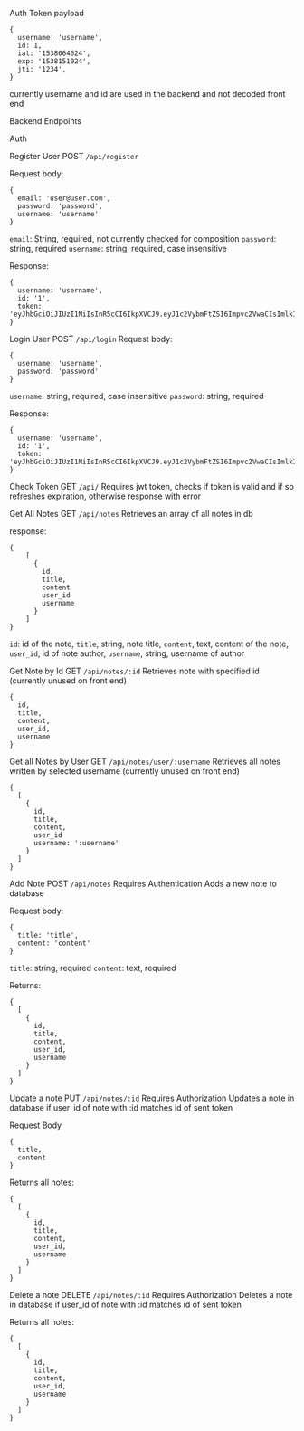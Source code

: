 Auth Token payload

```
{
  username: 'username',
  id: 1,
  iat: '1538064624',
  exp: '1538151024',
  jti: '1234',
}
```

currently username and id are used in the backend and not decoded front end

Backend Endpoints

Auth

Register User
POST `/api/register`

Request body:

```
{
  email: 'user@user.com',
  password: 'password',
  username: 'username'
}
```

`email`: String, required, not currently checked for composition
`password`: string, required
`username`: string, required, case insensitive

Response:

```
{
  username: 'username',
  id: '1',
  token: 'eyJhbGciOiJIUzI1NiIsInR5cCI6IkpXVCJ9.eyJ1c2VybmFtZSI6Impvc2VwaCIsImlkIjoxLCJpYXQiOjE1MzgwNjQ2MjQsImV4cCI6MTUzODE1MTAyNCwianRpIjoiMTIzNCJ9.O692LgjhwWxEP1M7WQIfnctb48pubLGUVLdY4kjQShQ'
}
```

Login User
POST `/api/login`
Request body:

```
{
  username: 'username',
  password: 'password'
}
```

`username`: string, required, case insensitive
`password`: string, required

Response:

```
{
  username: 'username',
  id: '1',
  token: 'eyJhbGciOiJIUzI1NiIsInR5cCI6IkpXVCJ9.eyJ1c2VybmFtZSI6Impvc2VwaCIsImlkIjoxLCJpYXQiOjE1MzgwNjQ2MjQsImV4cCI6MTUzODE1MTAyNCwianRpIjoiMTIzNCJ9.O692LgjhwWxEP1M7WQIfnctb48pubLGUVLdY4kjQShQ'
}
```

Check Token
GET `/api/`
Requires jwt token, checks if token is valid and if so refreshes expiration, otherwise response with error

Get All Notes
GET `/api/notes`
Retrieves an array of all notes in db

response:

```
{
    [
      {
        id,
        title,
        content
        user_id
        username
      }
    ]
}
```

`id`: id of the note,
`title`, string, note title,
`content`, text, content of the note,
`user_id`, id of note author,
`username`, string, username of author

Get Note by Id
GET `/api/notes/:id`
Retrieves note with specified id
(currently unused on front end)

```
{
  id,
  title,
  content,
  user_id,
  username
}
```

Get all Notes by User
GET `/api/notes/user/:username`
Retrieves all notes written by selected username
(currently unused on front end)

```
{
  [
    {
      id,
      title,
      content,
      user_id
      username: ':username'
    }
  ]
}
```

Add Note
POST `/api/notes`
Requires Authentication
Adds a new note to database

Request body:

```
{
  title: 'title',
  content: 'content'
}
```

`title`: string, required
`content`: text, required

Returns:

```
{
  [
    {
      id,
      title,
      content,
      user_id,
      username
    }
  ]
}
```

Update a note
PUT `/api/notes/:id`
Requires Authorization
Updates a note in database if user_id of note with :id matches id of sent token

Request Body
```
{
  title,
  content
}
```

Returns all notes:

```
{
  [
    {
      id,
      title,
      content,
      user_id,
      username
    }
  ]
}
```
Delete a note
DELETE `/api/notes/:id`
Requires Authorization
Deletes a note in database if user_id of note with :id matches id of sent token

Returns all notes:

```
{
  [
    {
      id,
      title,
      content,
      user_id,
      username
    }
  ]
}
```
